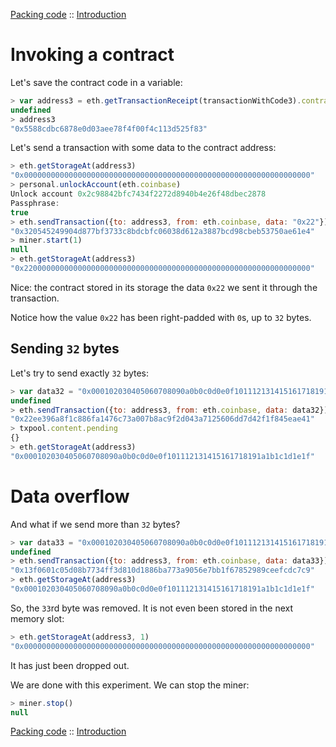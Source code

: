 [Packing code](packing-code.md) :: [Introduction](solidity-introduction.md)

# Invoking a contract

Let's save the contract code in a variable:

```javascript
> var address3 = eth.getTransactionReceipt(transactionWithCode3).contractAddress
undefined
> address3
"0x5588cdbc6878e0d03aee78f4f00f4c113d525f83"
```

Let's send a transaction with some data to the contract address:

```javascript
> eth.getStorageAt(address3)
"0x0000000000000000000000000000000000000000000000000000000000000000"
> personal.unlockAccount(eth.coinbase)
Unlock account 0x2c98842bfc7434f2272d8940b4e26f48dbec2878
Passphrase: 
true
> eth.sendTransaction({to: address3, from: eth.coinbase, data: "0x22"})
"0x320545249904d877bf3733c8bdcbfc06038d612a3887bcd98cbeb53750ae61e4"
> miner.start(1)
null
> eth.getStorageAt(address3)
"0x2200000000000000000000000000000000000000000000000000000000000000"
```

Nice: the contract stored in its storage the data `0x22` we sent it through the transaction.

Notice how the value `0x22` has been right-padded with `0`s, up to `32` bytes.

## Sending `32` bytes

Let's try to send exactly `32` bytes:

```javascript
> var data32 = "0x000102030405060708090a0b0c0d0e0f101112131415161718191a1b1c1d1e1f"
undefined
> eth.sendTransaction({to: address3, from: eth.coinbase, data: data32})
"0x22ee396a8f1c886fa1476c73a007b8ac9f2d043a7125606dd7d42f1f845eae41"
> txpool.content.pending
{}
> eth.getStorageAt(address3)
"0x000102030405060708090a0b0c0d0e0f101112131415161718191a1b1c1d1e1f"
```
# Data overflow
And what if we send more than `32` bytes?

```javascript
> var data33 = "0x000102030405060708090a0b0c0d0e0f101112131415161718191a1b1c1d1e1f20"
undefined
> eth.sendTransaction({to: address3, from: eth.coinbase, data: data33})
"0x13f0601c05d08b7734ff3d810d1886ba773a9056e7bb1f67852989ceefcdc7c9"
> eth.getStorageAt(address3)
"0x000102030405060708090a0b0c0d0e0f101112131415161718191a1b1c1d1e1f"
```

So, the `33`rd byte was removed. It is not even been stored in the next memory slot:

```javascript
> eth.getStorageAt(address3, 1)
"0x0000000000000000000000000000000000000000000000000000000000000000"
```

It has just been dropped out.

We are done with this experiment. We can stop the miner:

```javascript
> miner.stop()
null
```
[Packing code](packing-code.md) :: [Introduction](solidity-introduction.md)
